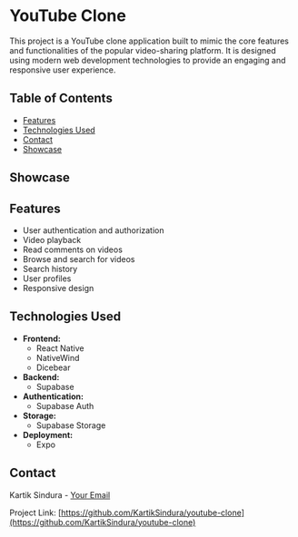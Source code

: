 # YouTube Clone

This project is a YouTube clone application built to mimic the core features and functionalities of the popular video-sharing platform. It is designed using modern web development technologies to provide an engaging and responsive user experience.

## Table of Contents
- [Features](#features)
- [Technologies Used](#technologies-used)
- [Contact](#contact)
- [Showcase](#showcase)

## Showcase


## Features
- User authentication and authorization
- Video playback
- Read comments on videos
- Browse and search for videos
- Search history
- User profiles
- Responsive design

## Technologies Used
- **Frontend:**
  - React Native
  - NativeWind
  - Dicebear
- **Backend:**
  - Supabase
- **Authentication:**
  - Supabase Auth
- **Storage:**
  - Supabase Storage
- **Deployment:**
  - Expo

## Contact
Kartik Sindura - [Your Email](mailto:kartik.sindura@gmail.com)

Project Link: [https://github.com/KartikSindura/youtube-clone](https://github.com/KartikSindura/youtube-clone)